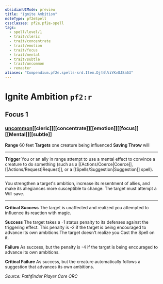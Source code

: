```yaml
---
obsidianUIMode: preview
title: "Ignite Ambition"
noteType: pf2eSpell
cssclasses: pf2e,pf2e-spell
tags:
  - spell/level/1
  - trait/cleric
  - trait/concentrate
  - trait/emotion
  - trait/focus
  - trait/mental
  - trait/subtle
  - trait/uncommon
  - remaster
aliases: "Compendium.pf2e.spells-srd.Item.Dj44lViYKvOJ8a53" 
---
```

# Ignite Ambition  `pf2:r`  
## Focus 1
### [uncommon](uncommon "Uncommon Rarity Trait")[[cleric]][[concentrate]][[emotion]][[focus]][[Mental]][[subtle]]

**Range** 60 feet
**Targets** one creature being influenced
**Saving Throw**  will
* * * 
**Trigger** You or an ally in range attempt to use a mental effect to convince a creature to do something (such as a [[Actions/Coerce|Coerce]], [[Actions/Request|Request]], or a [[Spells/Suggestion|Suggestion]] spell).

* * *

You strengthen a target's ambition, increase its resentment of allies, and make its allegiances more susceptible to change. The target must attempt a Will save.

* * *

**Critical Success** The target is unaffected and realized you attempted to influence its reaction with magic.

**Success** The target takes a -1 status penalty to its defenses against the triggering effect. This penalty is -2 if the target is being encouraged to advance its own ambitions.The target doesn't realize you Cast the Spell on it.

**Failure** As success, but the penalty is -4 if the target is being encouraged to advance its own ambitions.

**Critical Failure** As success, but the creature automatically follows a suggestion that advances its own ambitions.

*Source: Pathfinder Player Core*
*ORC*